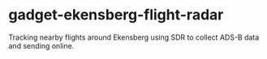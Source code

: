 # gadget-ekensberg-flight-radar
Tracking nearby flights around Ekensberg using SDR to collect ADS-B data and sending online.
